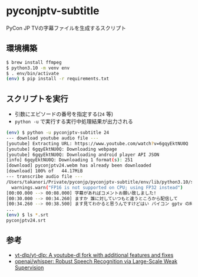 # pyconjptv-subtitle

PyCon JP TVの字幕ファイルを生成するスクリプト

## 環境構築

```bash
$ brew install ffmpeg
$ python3.10 -m venv env
$ . env/bin/activate
(env) $ pip install -r requirements.txt
```

## スクリプトを実行

* 引数にエピソードの番号を指定する(`24` 等)
* `python -u` で実行する実行中処理結果が出力される

```bash
(env) $ python -u pyconjptv-subtitle 24
--- download youtube audio file ---
[youtube] Extracting URL: https://www.youtube.com/watch?v=6gqyEktNU0Q
[youtube] 6gqyEktNU0Q: Downloading webpage
[youtube] 6gqyEktNU0Q: Downloading android player API JSON
[info] 6gqyEktNU0Q: Downloading 1 format(s): 251
[download] pyconjptv24.webm has already been downloaded
[download] 100% of   44.17MiB
--- transcribe audio file ---
/Users/takanori/Private/pyconjp/pyconjptv-subtitle/env/lib/python3.10/site-packages/whisper/transcribe.py:79: UserWarning: FP16 is not supported on CPU; using FP32 instead
  warnings.warn("FP16 is not supported on CPU; using FP32 instead")
[00:00.000 --> 00:08.000] 字幕があればコメントお願い致しました!
[00:30.000 --> 00:34.260] ますか 誰に対していつもと違うところから配信して
[00:34.260 --> 00:38.500] ます見てわかると思うんですけどはい パイコン gptv の時間です
...
(env) $ ls *.srt
pyconjptv24.srt
```

## 参考

* [yt-dlp/yt-dlp: A youtube-dl fork with additional features and fixes](https://github.com/yt-dlp/yt-dlp)
* [openai/whisper: Robust Speech Recognition via Large-Scale Weak Supervision](https://github.com/openai/whisper)
